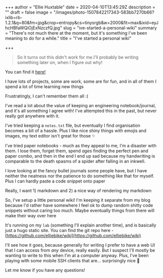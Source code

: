 +++
author = "Ellie Huxtable"
date = 2020-04-10T13:45:29Z
description = ""
draft = false
image = "/images/photo-1507842217343-583bb7270b66?ixlib=rb-1.2.1&q=80&fm=jpg&crop=entropy&cs=tinysrgb&w=2000&fit=max&ixid=eyJhcHBfaWQiOjExNzczfQ.jpg"
slug = "ive-started-a-personal-wiki"
summary = "There's not much there at the moment, but it's something I've been meaning to do for a while."
title = "I've started a personal wiki"

+++


> So it turns out this didn't work for me.I'll probably be writing something later on, when I figure out why!

You can find it [here!](https://ellie.wiki)

I have lots of projects, some are work, some are for fun, and in all of them I spend a lot of time learning new things

Frustratingly, I can't remember them all :(

I've read a lot about the value of keeping an engineering notebook/journal, and it's all something I agree with! I've attempted this in the past, but never really got anywhere with it.

I've tried keeping a `notes.txt` file, but eventually I find organisation becomes a bit of a hassle. Plus I like nice shiny things with emojis and images, my text editor isn't great for those ✨

I've tried paper notebooks - much as they appeal to me, I'm a disaster with them. I lose them, forget them, spend _ages_ finding the perfect pen and paper combo, and then in the end I end up sad because my handwriting is comparable to the death spasms of a spider after falling in an inkwell.

I love looking at the fancy bullet journals some people have, but I have neither the neatness nor the patience to do something like that for myself. Plus I can hardly paste a code snippet onto paper

Really, I want 1) markdown and 2) a nice way of rendering my markdown

So, I've setup a little personal wiki! I'm keeping it separate from my blog because I'd rather have somewhere I feel ok to dump random shitty code snippets without caring too much. Maybe eventually things from there will make their way over here

It's running on my `lab` (something I'll explain another time), and is basically just a hugo static site. You can find the git repo here - [https://github.com/elliebike/wiki](https://github.com/elliebike/wiki)

I'll see how it goes, because generally for writing I prefer to have a web UI that I can access from _any_ device, really easily. But I suspect I'll mostly be wanting to write to this when I'm at a computer anyway. Plus, I've been playing with some mobile SSH clients that are... surprisingly nice 🤔

Let me know if you have any questions!

